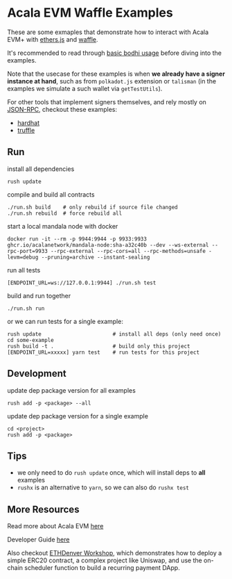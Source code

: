 # Acala EVM Waffle Examples
These are some exmaples that demonstrate how to interact with Acala EVM+ with [ethers.js](https://docs.ethers.io/v5/) and [waffle](https://ethereum-waffle.readthedocs.io/en/latest/).

It's recommended to read through [basic bodhi usage](../../bodhi/README.md) before diving into the examples.

Note that the usecase for these examples is when **we already have a signer instance at hand**, such as from `polkadot.js` extension or `talisman` (in the examples we simulate a such wallet via `getTestUtils`).

For other tools that implement signers themselves, and rely mostly on [JSON-RPC](https://eth.wiki/json-rpc/API), checkout these examples:
- [hardhat](https://github.com/AcalaNetwork/hardhat-tutorials)
- [truffle](https://github.com/AcalaNetwork/truffle-tutorials)

## Run
install all dependencies
```
rush update
```

compile and build all contracts
```
./run.sh build    # only rebuild if source file changed
./run.sh rebuild  # force rebuild all
```

start a local mandala node with docker
```
docker run -it --rm -p 9944:9944 -p 9933:9933 ghcr.io/acalanetwork/mandala-node:sha-a32c40b --dev --ws-external --rpc-port=9933 --rpc-external --rpc-cors=all --rpc-methods=unsafe -levm=debug --pruning=archive --instant-sealing
```

run all tests
```
[ENDPOINT_URL=ws://127.0.0.1:9944] ./run.sh test
```

build and run together
```
./run.sh run
```

or we can run tests for a single example:
```
rush update                       # install all deps (only need once)
cd some-example
rush build -t .                   # build only this project
[ENDPOINT_URL=xxxxx] yarn test    # run tests for this project
```

## Development
update dep package version for all examples
```
rush add -p <package> --all
```

update dep package version for a single example
```
cd <project>
rush add -p <package>
```

## Tips
- we only need to do `rush update` once, which will install deps to **all** examples
- `rushx` is an alternative to `yarn`, so we can also do `rushx test`

## More Resources
Read more about Acala EVM [here](https://wiki.acala.network/learn/basics/acala-evm)

Developer Guide [here](https://evmdocs.acala.network/)

Also checkout [ETHDenver Workshop](https://www.crowdcast.io/e/acala-ethdenver-2021), which demonstrates how to deploy a simple ERC20 contract, a complex project like Uniswap, and use the on-chain scheduler function to build a recurring payment DApp.